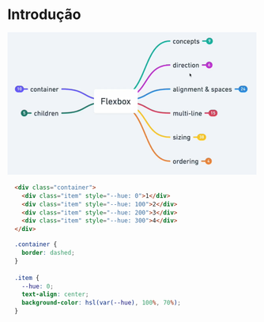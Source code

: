 # Introdução

![Mapa Mental Flex-Box](aula01.png)

```html
  <div class="container">
    <div class="item" style="--hue: 0">1</div>
    <div class="item" style="--hue: 100">2</div>
    <div class="item" style="--hue: 200">3</div>
    <div class="item" style="--hue: 300">4</div>
  </div>
```

```css
  .container {
    border: dashed;
  }

  .item {
    --hue: 0;
    text-align: center;
    background-color: hsl(var(--hue), 100%, 70%);
  }
```
